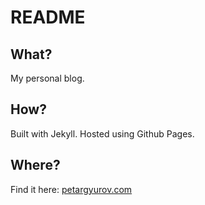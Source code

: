 # README

## What?

My personal blog.

## How?

Built with Jekyll. Hosted using Github Pages.

## Where?

Find it here: [petargyurov.com](www.petargyurov.com)